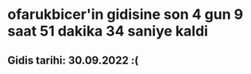 # ofarukbicer'in gidisine son 4 gun 9 saat 51 dakika 34 saniye kaldi

## Gidis tarihi: 30.09.2022 :(